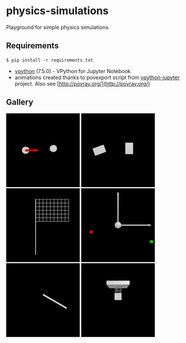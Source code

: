 # physics-simulations
Playground for simple physics simulations.

## Requirements
```
$ pip install -r requirements.txt
```
- [vpython](https://vpython.org/) (7.5.0)       - VPython for Jupyter Notebook
- animations created thanks to povexport script from [vpython-jupyter](https://github.com/BruceSherwood/vpython-jupyter) project. Also see [http://povray.org/](http://povray.org/)

## Gallery
<img src="./gallery/collision.gif" alt="collision" width="200" height="200"/> <img src="./gallery/collision_with_rotation.gif" alt="collision_with_rotation" width="200" height="200"/> <img src="./gallery/flag.gif" alt="flag" width="200" height="200"/> <img src="./gallery/gravity.gif" alt="gravity" width="200" height="200"/>
<img src="./gallery/pendulum.gif" alt="pendulum" width="200" height="200"/> <img src="./gallery/spring.gif" alt="spring" width="200" height="200"/>

